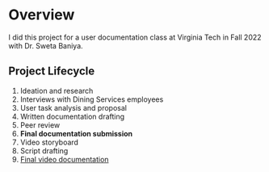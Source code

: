 # Overview

I did this project for a user documentation class at Virginia Tech in Fall 2022 with Dr. Sweta Baniya.

## Project Lifecycle

1. Ideation and research
2. Interviews with Dining Services employees
3. User task analysis and proposal
4. Written documentation drafting
5. Peer review
6. **Final documentation submission**
7. Video storyboard
8. Script drafting
9. [Final video documentation](https://www.youtube.com/watch?v=dojQFCPw744)
